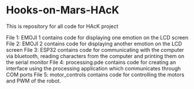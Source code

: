 # Hooks-on-Mars-HAcK
This is repository for all code for HAcK project

File 1: EMOJI 1 contains code for displaying one emotion on the LCD screen
File 2: EMOJI 2 contains code for displaying another emotion on the LCD screen
File 3: ESP32 contains code for communicating with the computer via bluetooth, reading characters from the computer and printing them on the serial monitor
File 4: processing.pde contains code for creating an interface using the processing application which communicates through COM ports
File 5: motor_controls contains code for controlling the motors and PWM of the robot. 
